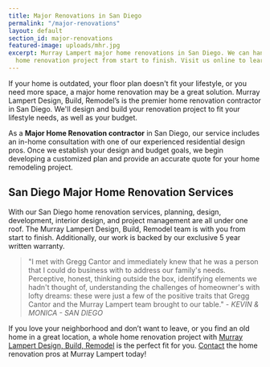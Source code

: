 ```yaml
---
title: Major Renovations in San Diego
permalink: "/major-renovations"
layout: default
section_id: major-renovations
featured-image: uploads/mhr.jpg
excerpt: Murray Lampert major home renovations in San Diego. We can handle your whole
  home renovation project from start to finish. Visit us online to learn more.
---
```


If your home is outdated, your floor plan doesn't fit your lifestyle, or you need more space, a major home renovation may be a great solution. Murray Lampert Design, Build, Remodel’s is the premier home renovation contractor in San Diego. We'll design and build your renovation project to fit your lifestyle needs, as well as your budget.

As a **Major Home Renovation contractor** in San Diego, our service includes an in-home consultation with one of our experienced residential design pros. Once we establish your design and budget goals, we begin developing a customized plan and provide an accurate quote for your home remodeling project.

## San Diego Major Home Renovation Services

With our San Diego home renovation services, planning, design, development, interior design, and project management are all under one roof. The Murray Lampert Design, Build, Remodel team is with you from start to finish. Additionally, our work is backed by our exclusive 5 year written warranty.

>"I met with Gregg Cantor and immediately knew that he was a person that I could do business with to address our family's needs. Perceptive, honest, thinking outside the box, identifying elements we hadn't thought of, understanding the challenges of homeowner's with lofty dreams: these were just a few of the positive traits that Gregg Cantor and the Murray Lampert team brought to our table." - _KEVIN &amp; MONICA - SAN DIEGO_

If you love your neighborhood and don’t want to leave, or you find an old home in a great location, a whole home renovation project with [Murray Lampert Design, Build, Remodel](/) is the perfect fit for you. [Contact](/contact) the home renovation pros at Murray Lampert today!
